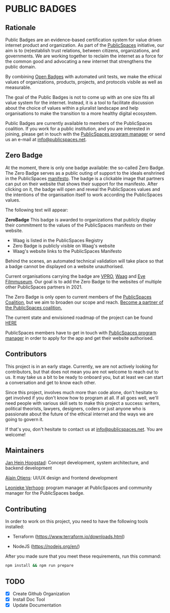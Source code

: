 # PUBLIC BADGES

## Rationale

Public Badges are an evidence-based certification system for value driven
internet product and organization. As part of the
[PublicSpaces](https://publicspaces.net) initiative, our aim is to (re)establish
trust relations, between citizens, organizations, and governments. 
We are working together to reclaim the internet as a force for the common good 
and advocating a new internet that strengthens the public domain.

By combining [Open Badges](https://openbadges.org/) with automated unit tests,
we make the ethical values of organizations, products, projects, and protocols
visbile as well as measurable.

The goal of the Public Badges is not to come up with an one size fits all value
system for the internet. Instead, it is a tool to facilitate discussion about
the choice of values within a pluralist landscape and help organisations to make
the transition to a more healthy digital ecosystem. 

Public Badges are currently available to members of the PublicSpaces coalition.
If you work for a public institution, and you are interested in joining, please
get in touch with the [PublicSpaces program manager](https://github.com/leoloves) or send us an e-mail at <info@publicspaces.net>.


## Zero Badge

At the moment, there is only one badge available: the so-called Zero Badge. 
The Zero Badge serves as a public outing of support to the ideals enshrined in the PublicSpaces [manifesto](https://publicspaces.net/manifesto/). 
The badge is a clickable image that partners can put on their website that shows their support for the manifesto. 
After clicking on it, the badge will open and reveal the PublicSpaces values and the intentions of the organisation itself to work according the PublicSpaces values. 

The following text will appear: 

<strong>ZeroBadge</strong> 
This badge is awarded to organizations that publicly display their commitment to the values of the PublicSpaces manifesto on their website.
<ul>
  <li>Waag is listed in the PublicSpaces Registry</li>
  <li>Zero Badge is publicly visible on Waag's website</li>
  <li>Waag's website links to the PublicSpaces Manifesto</li>
  
</ul>


Behind the scenes, an automated technical validation will take place so that a badge cannot be displayed on a website unauthorised. 

Current organisations carrying the badge are [VPRO](https://www.vpro.nl), [Waag](https://waag.org) and [Eye Filmmuseum](https://www.eyefilm.nl/en). 
Our goal is to add the Zero Badge to the websites of multiple other PublicSpaces partners in 2021. 

The Zero Badge is only open to current members of the [PublicSpaces
Coalition](https://publicspaces.net/the-coalition/), but we aim to broaden our
scope and reach. [Become a partner of the PublicSpaces coalition.](https://publicspaces.net/join-us/) 

The current state and envisioned roadmap of the project can be found
[HERE](./state_of_the_project.md)

PublicSpaces members have to get in touch with [PublicSpaces program manager](https://github.com/leoloves) in order to apply for the app and get their website authorised. 

## Contributors

This project is in an early stage. Currently, we are not actively looking for
contributors, but that does not mean you are not welcome to reach out to us. It
may take us a bit to be ready to onboard you, but at least we can start a
conversation and get to know each other.

Since this project, involves much more than code alone, don't hesitate to get involved
if you don't know how to program at all. If all goes well, we'll need people with various
skill sets to make this project a success: writers, political theorists,
lawyers, designers, coders or just anyone who is passionate about the future of the ethical
internet and the ways we are going to govern it.

If that's you, don't hesitate to contact us at <info@publicspaces.net>. You are welcome!


## Maintainers

[Jan Hein Hoogstad](https://github.com/yeehaa123): Concept development, system architecture,
and backend development

[Alain Otjens](https://github.com/alain0): UI/UX design and frontend development

[Leonieke Verhoog](https://github.com/leoloves): program manager at PublicSpaces and community manager for the PublicSpaces badge.

## Contributing

In order to work on this project, you need to have the following tools
installed:

- Terraform (https://www.terraform.io/downloads.html)

- NodeJS (https://nodejs.org/en/)

After you made sure that you meet these requirements, run this command:

```bash
npm install && npm run prepare
```

## TODO

- [x] Create Github Organization
- [x] Install Doc Tool
- [x] Update Documentation

